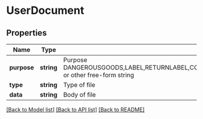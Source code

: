 # UserDocument

## Properties
Name | Type | Description | Notes
------------ | ------------- | ------------- | -------------
**purpose** | **string** | Purpose  DANGEROUSGOODS,LABEL,RETURNLABEL,CODREMITTANCELABEL,CODREMITTANCERETURNLABEL,PACKINGSLIP,COMMERCIALINVOICE  or other free-form string | [optional] 
**type** | **string** | Type of file | [optional] 
**data** | **string** | Body of file | [optional] 

[[Back to Model list]](../../README.md#documentation-for-models) [[Back to API list]](../../README.md#documentation-for-api-endpoints) [[Back to README]](../../README.md)

